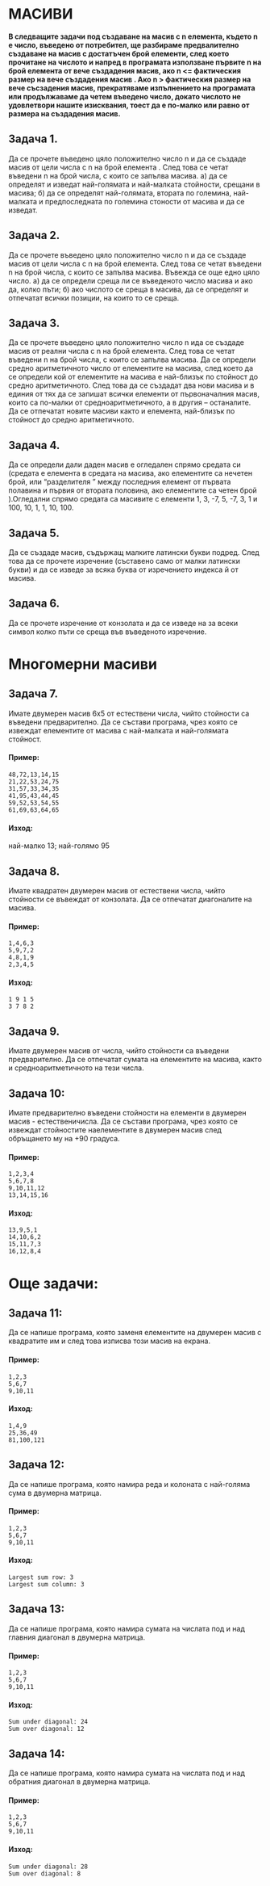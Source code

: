 # МАСИВИ
**В следващите задачи под създаване на масив с n елемента, където n е число, въведено от потребител, ще разбираме предвалително създаване на масив с достатъчен брой елементи, след което прочитане на числото и напред в програмата използване първите n на брой елемента от вече създадения масив, ако n <= фактическия размер на вече създадения масив . Ако n > фактическия размер на вече съсзадения масив, прекратяваме изпълнението на програмата или продължаваме да четем въведено число, докато числото не удовлетвори нашите изисквания, тоест да е по-малко или равно от размера на създадения масив.**

## Задача 1.
 Да се прочете въведено цяло положително число n и да се създаде масив от цели числа с n на брой елемента . След това се четат въведени n на брой числа, с които се запълва масива.
	а) да се определят и изведат най-голямата и най-малката стойности, срещани в масива;
	б) да се определят най-голямата, втората по големина, най-малката и предпоследната по големина стоности от масива и да се изведат.
## Задача 2. 
Да се прочете въведено цяло положително число n и да се създаде масив от цели числа с n на брой елемента. След това се четат въведени n на брой числа, с които се запълва масива. Въвежда се още едно цяло число.
	а) да се определи среща ли се въведеното число  масива и ако да, колко пъти;
	б) ако числото се среща в масива, да се определят и отпечатат всички позиции, на които то се среща.
## Задача  3.
 Да се прочете въведено цяло положително число n ида се създаде масив от реални числа с n на брой елемента. След това се четат въведени n на брой числа, с които се запълва масива. Да се определи средно аритметичното число от елементите на масива, след което да се определи кой от елементите на масива е най-близък по стойност до средно аритметичното. След това да се създадат два нови масива и в единия от тях да се запишат всички елементи от първоначалния масив, които са по-малки от средноаритметичното, а в другия – останалите. Да се отпечатат новите масиви както и елемента, най-близък по стойност до средно аритметичното.
## Задача  4.
 Да се определи дали даден масив е огледален спрямо средата си (средата е елемента в средата на масива, ако елементите са нечетен брой, или “разделителя ” между последния елемент от първата полавина и първия от втората половина, ако елементите са четен брой ).Огледални спрямо средата са масивите с елементи 1, 3, -7, 5, -7, 3, 1 и 100, 10, 1, 1, 10, 100.
## Задача 5. 
Да се създаде масив, съдържащ малките латински букви подред. След това да се прочете изречение (съставено само от малки латински букви) и да се изведе за всяка буква от изречението индекса й от масива.
## Задача 6. 
Да се прочете изречение от конзолата и да се изведе на за всеки символ колко пъти се среща във въведеното изречение.

# Многомерни масиви

## Задача 7.
Имате двумерен масив 6х5 от естествени числа, чийто стойности са въведени предварително. Да се състави програма, чрез която се извеждат елементите от масива с най-малката и най-голямата стойност.
#### Пример: 
```
48,72,13,14,15
21,22,53,24,75
31,57,33,34,35
41,95,43,44,45
59,52,53,54,55
61,69,63,64,65
```
#### Изход:
най-малко 13;
най-голямо 95

## Задача 8.
Имате квадратен двумерен масив от естествени числа, чийто стойности се въвеждат от конзолата. Да се отпечатат диагоналите на масива.
#### Пример: 
```
1,4,6,3
5,9,7,2
4,8,1,9
2,3,4,5
```
#### Изход:
```
1 9 1 5
3 7 8 2
```
## Задача 9.
Имате двумерен масив от числа, чийто стойности са въведени предварително. Да се отпечатат сумата на елементите на масива, както и средноаритметичното на тези числа.

## Задача 10: 
Имате предварително въведени стойности на елементи в двумерен масив - естественичисла. Да се състави програма, чрез която се извеждат стойностите наелементите в двумерен масив след обръщането му на +90 градуса.

#### Пример:
```
1,2,3,4
5,6,7,8
9,10,11,12
13,14,15,16
```
#### Изход:
```
13,9,5,1
14,10,6,2
15,11,7,3
16,12,8,4
```

# Още задачи:

## Задача 11:
Да се напише програма, която заменя елементите на двумерен масив с квадратите им и след това изписва този масив на екрана.

#### Пример:
```
1,2,3
5,6,7
9,10,11
```
#### Изход:
```
1,4,9
25,36,49
81,100,121
```


## Задача 12:
Да се напише програма, която намира реда и колоната с най-голяма сума в двумерна матрица.

#### Пример:
```
1,2,3
5,6,7
9,10,11
```
#### Изход:
```
Largest sum row: 3
Largest sum column: 3
```

## Задача 13:
Да се напише програма, която намира сумата на числата под и над главния диагонал в двумерна матрица.

#### Пример:
```
1,2,3
5,6,7
9,10,11
```
#### Изход:
```
Sum under diagonal: 24
Sum over diagonal: 12
```

## Задача 14:
Да се напише програма, която намира сумата на числата под и над обратния диагонал в двумерна матрица.

#### Пример:
```
1,2,3
5,6,7
9,10,11
```
#### Изход:
```
Sum under diagonal: 28
Sum over diagonal: 8
```
